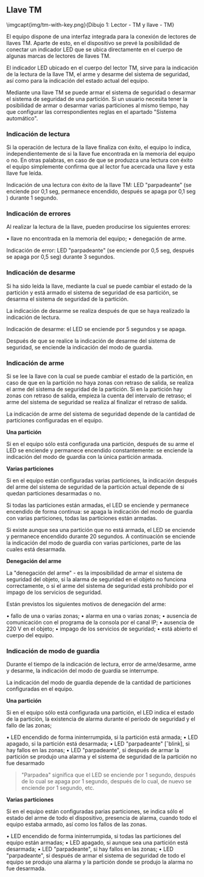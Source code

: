 
## Llave TM

\imgcapt{img/tm-with-key.png}{Dibujo 1: Lector - TM y llave - TM}

El equipo dispone de una interfaz integrada para la conexión de lectores de llaves TM. Aparte de esto, en el dispositivo se prevé la posibilidad de conectar un indicador LED que se ubica directamente en el cuerpo de algunas marcas de lectores de llaves TM.

El indicador LED ubicado en el cuerpo del lector TM, sirve para la indicación de la lectura de la llave TM, el arme y desarme del sistema de seguridad, así como para la indicación del estado actual del equipo.

Mediante una llave TM se puede armar el sistema de seguridad o desarmar el sistema de seguridad de una partición. Si un usuario necesita tener la posibilidad de armar o desarmar varias particiones al mismo tiempo, hay que configurar las correspondientes reglas en el apartado "Sistema automático". 

### Indicación de lectura

Si la operación de lectura de la llave finaliza con éxito, el equipo lo indica, independientemente de si la llave fue encontrada en la memoria del equipo o no. En otras palabras, en caso de que se produzca una lectura con éxito el equipo simplemente confirma que al lector fue acercada una llave y esta llave fue leída.

Indicación de una lectura con éxito de la llave TM: LED "parpadeante" (se enciende por 0,1 seg, permanece encendido, después se apaga por 0,1 seg ) durante 1 segundo.

### Indicación de errores

Al realizar la lectura de la llave, pueden producirse los siguientes errores:

•	llave no encontrada en la memoria del equipo;
•	denegación de arme.

Indicación de error: LED "parpadeante" (se enciende por 0,5 seg, después se apaga por 0,5 seg) durante 3 segundos.  

### Indicación de desarme

Si ha sido leída la llave, mediante la cual se puede cambiar el estado de la partición y está armado el sistema de seguridad de esa partición, se desarma el sistema de seguridad de la partición.

La indicación de desarme se realiza después de que se haya realizado la indicación de lectura.

Indicación de desarme: el LED se enciende por 5 segundos y se apaga.

Después de que se realice la indicación de desarme del sistema de seguridad, se enciende la indicación del modo de guardia.

### Indicación de arme

Si se lee la llave con la cual se puede cambiar el estado de la partición, en caso de que en la partición no haya zonas con retraso de salida, se realiza el arme del sistema de seguridad de la partición. Si en la partición hay zonas con retraso de salida, empieza la cuenta del intervalo de retraso; el arme del sistema de seguridad se realiza al finalizar el retraso de salida.

La indicación de arme del sistema de seguridad depende de la cantidad de particiones configuradas en el equipo.

**Una partición**

Si en el equipo sólo está configurada una partición, después de su arme el LED se enciende y permanece encendido constantemente: se enciende la indicación del modo de guardia con la única partición armada.

**Varias particiones**

Si en el equipo están configuradas varias particiones, la indicación después del arme del sistema de seguridad de la partición actual depende de si quedan particiones desarmadas o no.

Si todas las particiones están armadas, el LED se enciende y permanece encendido de forma continua: se apaga la indicación del modo de guardia con varias particiones, todas las particiones están armadas.

Si existe aunque sea una partición que no está armada, el LED se enciende y permanece encendido durante 20 segundos. A continuación se enciende la indicación del modo de guardia con varias particiones, parte de las cuales está desarmada.

**Denegación del arme**

La "denegación del arme" - es la imposibilidad de armar el sistema de seguridad del objeto, si la alarma de seguridad en el objeto no funciona correctamente, o si el arme del sistema de seguridad está prohibido por el impago de los servicios de seguridad.

Están previstos los siguientes motivos de denegación del arme:

•	fallo de una o varias zonas;
•	alarma en una o varias zonas;
•	ausencia de comunicación con el programa de la consola por el canal IP;
•	ausencia de 220 V en el objeto;
•	impago de los servicios de seguridad;
•	está abierto el cuerpo del equipo.


### Indicación de modo de guardia

Durante el tiempo de la indicación de lectura, error de arme/desarme, arme y desarme, la indicación del modo de guardia se interrumpe.

La indicación del modo de guardia depende de la cantidad de particiones configuradas en el equipo.

**Una partición**

Si en el equipo sólo está configurada una partición, el LED indica el estado de la partición, la existencia de alarma durante el período de seguridad y el fallo de las zonas;

•	LED encendido de forma ininterrumpida, si la partición está armada;
•	LED apagado, si la partición está desarmada;
•	LED "parpadeante" [ˆblink], si hay fallos en las zonas;
•	LED "parpadeante", si después de armar la partición se produjo una alarma y el sistema de seguridad de la partición no fue desarmado

> "Parpadea" significa que el LED se enciende por 1 segundo, después de lo cual se apaga por 1 segundo, después de lo cual, de nuevo se enciende por 1 segundo, etc.

**Varias particiones**

Si en el equipo están configuradas parias particiones, se indica sólo el estado del arme de todo el dispositivo, presencia de alarma, cuando todo el equipo estaba armado, así como los fallos de las zonas.

•	LED encendido de forma ininterrumpida, si todas las particiones del equipo están armadas;
•	LED apagado, si aunque sea una partición está desarmada;
•	LED "parpadeante", si hay fallos en las zonas;
•	LED "parpadeante", si después de armar el sistema de seguridad de todo el equipo se produjo una alarma y la partición donde se produjo la alarma no fue desarmada.